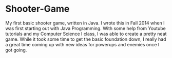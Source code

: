 # Shooter-Game
My first basic shooter game, written in Java.
I wrote this in Fall 2014 when I was first starting out with Java Programming.  With some help from Youtube tutorials and my Computer Science I class, I was able to create a pretty neat game.  While it took some time to get the basic foundation down, I really had a great time coming up with new ideas for powerups and enemies once I got going.  
